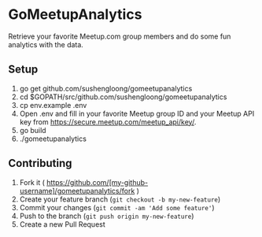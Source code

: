 # GoMeetupAnalytics

Retrieve your favorite Meetup.com group members and do some fun analytics with the data.

## Setup

1. go get github.com/sushengloong/gomeetupanalytics
2. cd $GOPATH/src/github.com/sushengloong/gomeetupanalytics
3. cp env.example .env
4. Open .env and fill in your favorite Meetup group ID and your Meetup API key from https://secure.meetup.com/meetup_api/key/.
5. go build
6. ./gomeetupanalytics

## Contributing

1. Fork it ( https://github.com/[my-github-username]/gomeetupanalytics/fork )
2. Create your feature branch (`git checkout -b my-new-feature`)
3. Commit your changes (`git commit -am 'Add some feature'`)
4. Push to the branch (`git push origin my-new-feature`)
5. Create a new Pull Request
